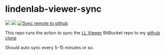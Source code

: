 # lindenlab-viewer-sync
![](https://badgen.net/github/last-commit/Kadah/lindenlab-viewer) ![](https://badgen.net/github/tag/Kadah/lindenlab-viewer) [![Sync remote to github](https://github.com/Kadah/lindenlab-viewer-sync/actions/workflows/git-sync.yml/badge.svg)](https://github.com/Kadah/lindenlab-viewer-sync/actions/workflows/git-sync.yml)

This repo runs the action to sync the [LL Viewer](https://bitbucket.org/lindenlab/viewer/src/master/) BitBucket repo to my [github clone](https://github.com/Kadah/lindenlab-viewer)

Should auto sync every 5-15 minutes or so.
